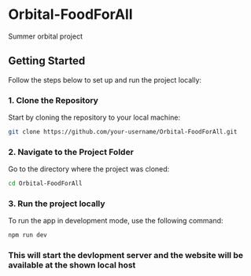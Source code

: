 # Orbital-FoodForAll
Summer orbital project 

## Getting Started

Follow the steps below to set up and run the project locally:

### 1. Clone the Repository

Start by cloning the repository to your local machine:

```bash
git clone https://github.com/your-username/Orbital-FoodForAll.git
```

### 2. Navigate to the Project Folder
Go to the directory where the project was cloned: 

```bash
cd Orbital-FoodForAll
```

### 3. Run the project locally
To run the app in development mode, use the following command: 

```bash
npm run dev
```

### This will start the devlopment server and the website will be available at the shown local host

